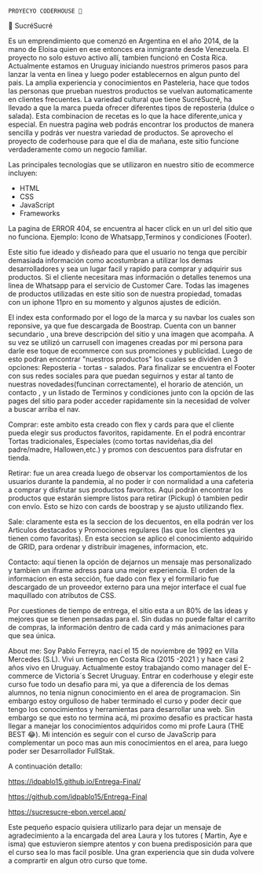                                                                                    PROYECYO CODERHOUSE 🚀




🧁 SucréSucré 

Es un emprendimiento que comenzó en Argentina en el año 2014, de la mano de Eloisa quien en ese entonces era inmigrante desde Venezuela. El proyecto no solo estuvo activo allí, tambien funcionó en Costa Rica. Actualmente estamos en Uruguay iniciando nuestros primeros pasos para lanzar la venta en linea y luego poder establecernos en algun punto del pais.
La amplia experiencia y conocimientos en Pasteleria, hace que todos las personas que prueban nuestros productos se vuelvan automaticamente en clientes frecuentes. 
La variedad cultural que tiene SucréSucré, ha llevado a que la marca pueda ofrecer diferentes tipos de reposteria (dulce o salada). Esta combinacion de recetas es lo que la hace diferente,unica y especial.
En nuestra pagina web podrás encontrar los productos de manera sencilla y podrás ver nuestra variedad de productos.
Se aprovecho el proyecto de coderhouse para que el dia de mañana, este sitio funcione verdaderamente como un negocio familiar.


Las principales tecnologías que se utilizaron en nuestro sitio de ecommerce incluyen: 

- HTML
- CSS 
- JavaScript 
- Frameworks

La pagina de ERROR 404, se encuentra al hacer click en un url del sitio que no funciona. Ejemplo: Icono de Whatsapp,Terminos y condiciones (Footer).

Este sitio fue ideado y disñeado para que el usuario no tenga que percibir demasiada información como acostumbran a utilizar los demas desarrolladores y sea un lugar facil y rapido para comprar y adquirir sus productos. Si el cliente necesitara mas información o detalles tenemos una linea de Whatsapp para el servicio de Customer Care.
Todas las imagenes de productos utilizadas en este sitio son de nuestra propiedad, tomadas con un iphone 11pro en su momento y algunos ajustes de edición.

El index esta conformado por el logo de la marca y su navbar los cuales son reponsive, ya que fue descargada de Boostrap. Cuenta con un banner secundario , una breve descripción del sitio y una imagen que acompaña. A su vez se utilizó un carrusell con imagenes creadas por mi persona para darle ese toque de ecommerce con sus promciones y publicidad.
Luego de esto podran encontrar "nuestros productos" los cuales se dividen en 3 opciones: Reposteria - tortas - salados. 
Para finalizar se encuentra el Footer con sus redes sociales para que puedan seguirnos y estar al tanto de nuestras novedades(funcinan correctamente), el horario de atención, un contacto , y un listado de Terminos y condiciones junto con la opción de las pages del sitio para poder acceder rapidamente sin la necesidad de volver a buscar arriba el nav.

Comprar: este ambito esta creado con flex y cards para que el cliente pueda elegir sus productos favoritos, rapidamente. En el podrá encontrar Tortas tradicionales, Especiales (como tortas navideñas,dia del padre/madre, Hallowen,etc.) y promos con descuentos para disfrutar en tienda.

Retirar: fue un area creada luego de observar los comportamientos de los usuarios durante la pandemia, al no poder ir con normalidad a una cafeteria a comprar y disfrutar sus productos favoritos. Aqui podrán encontrar los productos que estarán siempre listos para retirar (Pickup) ó tambien pedir con envío. Esto se hizo con cards de boostrap y se ajusto utilizando flex.

Sale: claramente esta es la seccion de los decuentos, en ella podrán ver los Articulos destacados y Promociones regulares (las que los clientes ya tienen como favoritas).
En esta seccion se aplico el conocimiento adquirido de GRID, para ordenar y distribuir imagenes, informacion, etc.

Contacto: aquí tienen la opción de dejarnos un mensaje mas personalizado y tambien un iframe adress para una mejor experiencia. El orden de la informacion en esta sección, fue dado con flex y el formilario fue descargado de un proveedor externo para una mejor interface el cual fue maquillado con atributos de CSS. 


Por cuestiones de tiempo de entrega, el sitio esta a un 80% de las ideas y mejores que se tienen pensadas para el. Sin dudas no puede faltar el carrito de compras, la información dentro de cada card y más animaciones para que sea única.




About me:
Soy Pablo Ferreyra, nací el 15 de noviembre de 1992 en Villa Mercedes (S.L). Vivi un tiempo en Costa Rica (2015 -2021 ) y hace casi 2 años vivo en Uruguay. Actualmente estoy trabajando como manager del E-commerce de Victoria´s Secret Uruguay. 
Entrar en coderhouse y elegir este curso fue todo un desafio para mi, ya que a diferencia de los demas alumnos, no tenia nignun conocimiento en el area de programacion. Sin embargo estoy orgulloso de haber terminado el curso y poder decir que tengo los conocimientos y herramientas para desarrollar una web. Sin embargo se que esto no termina acá, mi proximo desafio es practicar hasta llegar a manejar los conocimientos adquiridos como mi profe Laura (THE BEST 😂). 
Mi intención es seguir con el curso de JavaScrip para complementar un poco mas aun mis conocimientos en el area, para luego poder ser Desarrollador FullStak. 



A continuación detallo:

https://idpablo15.github.io/Entrega-Final/

https://github.com/idpablo15/Entrega-Final

https://sucresucre-ebon.vercel.app/





Este pequeño espacio quisiera utilizarlo para dejar un mensaje de agradecimiento a la encargada del area Laura y los tutores ( Martin, Aye e isma) que estuvieron siempre atentos y con buena predisposición para que el curso sea lo mas facil posible. Una gran experiencia que sin duda volvere a comprartir en algun otro curso que tome.




